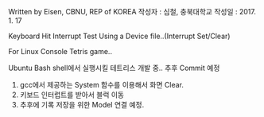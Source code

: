 Written by Eisen, CBNU, REP of KOREA
작성자 : 심철, 충북대학교
작성일 : 2017. 1. 17

Keyboard Hit Interrupt Test
Using a Device file..(Interrupt Set/Clear)

For Linux Console Tetris game..

Ubuntu Bash shell에서 실행시킬 테트리스 개발 중..
추후 Commit 예정

1. gcc에서 제공하는 System 함수를 이용해서 화면 Clear.
2. 키보드 인터럽트를 받아서 블럭 이동
3. 추후에 기록 저장을 위한 Model 연결 예정.

